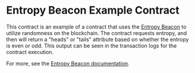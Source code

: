 # Entropy Beacon Example Contract

This contract is an example of a contract that uses the [Entropy Beacon](https://entropiclabs.io/beacon/) to utilize randomness on the blockchain. The contract requests entropy, and then will return a "heads" or "tails" attribute based on whether the entropy is even or odd. This output can be seen in the transaction logs for the contract execution.

For more, see the [Entropy Beacon documentation](https://entropiclabs.io/beacon/docs).